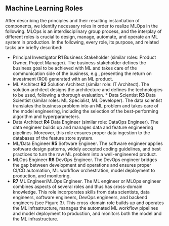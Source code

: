


Machine Learning Roles
----------------------
After describing the principles and their resulting instantiation of components, we identify necessary roles in order to realize
MLOps in the following. MLOps is an interdisciplinary group process, and the interplay of different roles is crucial to design,
manage, automate, and operate an ML system in production. In the following, every role, its purpose, and related tasks are briefly
described:

* Principal Investigator **R1** Business Stakeholder (similar roles: Product Owner, Project Manager). The business stakeholder defines the business goal to be achieved with ML and takes care of the communication side of the business, e.g., presenting the return on investment (ROI) generated with an ML product.   
* ML Architect **R2** Solution Architect (similar role: IT Architect). The solution architect designs the architecture and defines the technologies to be used, following a thorough evaluation.   * Data Scientist **R3** Data Scientist (similar roles: ML Specialist, ML Developer). The data scientist translates the business problem into an ML problem and takes care of the model engineering, including the selection of the best-performing algorithm and hyperparameters.  
* Data Architect **R4** Data Engineer (similar role: DataOps Engineer). The data engineer builds up and manages data and feature engineering
pipelines. Moreover, this role ensures proper data ingestion to the databases of the feature store system.  
* ML/Data Engineer **R5** Software Engineer. The software engineer applies software design patterns, widely accepted coding guidelines, and best practices to turn the raw ML problem into a well-engineered product.  
* MLOps Engineer **R6** DevOps Engineer. The DevOps engineer bridges the gap between development and operations and ensures proper CI/CD
automation, ML workflow orchestration, model deployment to production, and monitoring. 
* **R7** ML Engineer/MLOps Engineer. The ML engineer or MLOps engineer combines aspects of several roles and thus has cross-domain knowledge. This role incorporates skills from data scientists, data engineers, software engineers, DevOps engineers, and backend engineers (see Figure 3). This cross-domain role builds up and operates the ML infrastructure, manages the automated ML workflow pipelines and model deployment to production, and monitors both the model and the ML infrastructure. 

